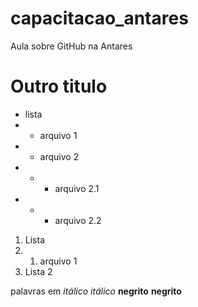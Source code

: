 # capacitacao_antares
Aula sobre GitHub na Antares

# Outro titulo

* lista
* * arquivo 1
* * arquivo 2
* * * arquivo 2.1
* * * arquivo 2.2

1. Lista
1. 1. arquivo 1
2. Lista 2

palavras em *itálico* _itálico_ **negrito** __negrito__
